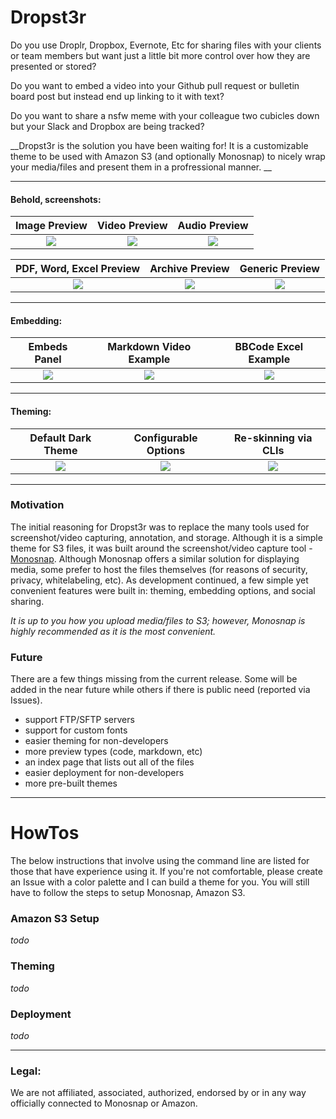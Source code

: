 # Dropst3r

Do you use Droplr, Dropbox, Evernote, Etc for sharing files with your clients or team members but want just a little bit more control over how they are presented or stored?

Do you want to embed a video into your Github pull request or bulletin board post but instead end up linking to it with text?

Do you want to share a nsfw meme with your colleague two cubicles down but your Slack and Dropbox are being tracked?

__Dropst3r is the solution you have been waiting for! It is a customizable theme to be used with Amazon S3 (and optionally Monosnap) to nicely wrap your media/files and present them in a profressional manner. __

---

#### Behold, screenshots:

| Image Preview | Video Preview | Audio Preview |
| :---:         |     :---:      |          :---: |
| ![](https://user-images.githubusercontent.com/1775841/45134519-c75b9200-b14f-11e8-9aa2-ede6795b33f4.png)   | ![](https://user-images.githubusercontent.com/1775841/45134754-fe7e7300-b150-11e8-8a96-09ed4dce3ca3.png)     | ![](https://user-images.githubusercontent.com/1775841/45134797-2cfc4e00-b151-11e8-8816-2ffaaeda2f66.png)    |

| PDF, Word, Excel Preview | Archive Preview | Generic Preview |
| :---:         |     :---:      |          :---: |
| ![](https://user-images.githubusercontent.com/1775841/45134931-c7f52800-b151-11e8-8ce9-37d1eb72e8ef.png)   | ![](https://user-images.githubusercontent.com/1775841/45135069-54074f80-b152-11e8-9018-7cf4725d929c.png)     | ![](https://user-images.githubusercontent.com/1775841/45135031-3934db00-b152-11e8-831f-0a84a3a64bf5.png)    |

---

#### Embedding:

| Embeds Panel | Markdown Video Example | BBCode Excel Example |
| :---:         |     :---:      |          :---: |
| ![](https://user-images.githubusercontent.com/1775841/45136027-207af400-b157-11e8-8742-3b505ec268ed.png)   | ![](https://user-images.githubusercontent.com/1775841/45138626-efec8780-b161-11e8-937c-70c6ca26289d.png)     | ![](https://user-images.githubusercontent.com/1775841/45138834-b9fbd300-b162-11e8-8d50-47de629216b3.png)    |

---


#### Theming:

| Default Dark Theme | Configurable Options | Re-skinning via CLIs  |
| :---:         |     :---:      |          :---: |
| ![](https://user-images.githubusercontent.com/1775841/45139428-946fc900-b164-11e8-8e8e-fa1bff4bda32.png)   | ![](https://user-images.githubusercontent.com/1775841/45139358-58d4ff00-b164-11e8-9b36-865f0d46132e.png)     | ![](https://user-images.githubusercontent.com/1775841/45139894-1f9d8e80-b166-11e8-92eb-8c88f0c4fb5c.png)    |

---

### Motivation

The initial reasoning for Dropst3r was to replace the many tools used for screenshot/video capturing, annotation, and storage. Although it is a simple theme for S3 files, it was built around the screenshot/video capture tool - [Monosnap](https://monosnap.com/welcome). Although Monosnap offers a similar solution for displaying media, some prefer to host the files themselves (for reasons of  security, privacy, whitelabeling, etc). As development continued, a few simple yet convenient features were built in: theming, embedding options, and social sharing.

_It is up to you how you upload media/files to S3; however, Monosnap is highly recommended as it is the most convenient._

### Future

There are a few things missing from the current release. Some will be added in the near future while others if there is public need (reported via Issues).
- support FTP/SFTP servers
- support for custom fonts
- easier theming for non-developers
- more preview types (code, markdown, etc)
- an index page that lists out all of the files
- easier deployment for non-developers
- more pre-built themes

---

# HowTos

The below instructions that involve using the command line are listed for those that have experience using it. If you're not comfortable, please create an Issue with a color palette and I can build a theme for you. You will still have to follow the steps to setup Monosnap, Amazon S3.

### Amazon S3 Setup

_todo_

### Theming

_todo_

### Deployment

_todo_

---

### Legal:

We are not affiliated, associated, authorized, endorsed by or in any way officially connected to Monosnap or Amazon.

<!--

# Theming
#### Using Yarn or NPM (installs all dependencies)
- Install all dependencies via terminal: `yarn` or `npm install`
- In a text editor, update your `.env`
- In terminal: `yarn build` or `npm run build`

#### Using selected CLI tools (installs a few dependencies)
- Install a few packages via terminal: `yarn global add dotenv-export replace-in-file convert-svg-to-jpeg`
- In a text editor, update your `.env`
- In terminal: `source <(dotenv-export)`
- Build your theme: `replace-in-file --configFile ./env.js; convert-svg-to-jpeg build/assets/static/placeholder.*.svg`

---

# Deployment
#### Simple
- Install the deployment CLI tool via terminal: `yarn global add s3-easy-deploy`
- Using a text editor, set your deployment keys in `.env` (`AWS_ACCESS_KEY_ID` and `AWS_SECRET_ACCESS_KEY`)
- In terminal: `source <(dotenv-export)`
- Deploy (replace BUCKET_NAME with your actual bucket name): `s3-easy-deploy --public-root ./build --bucket BUCKET_NAME`

#### Manual
- todo -->